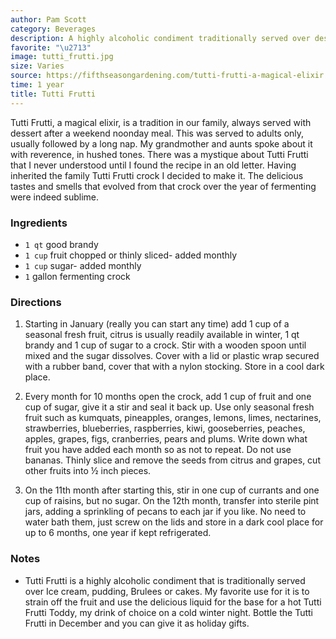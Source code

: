 ```yaml
---
author: Pam Scott
category: Beverages
description: A highly alcoholic condiment traditionally served over desserts.
favorite: "\u2713"
image: tutti_frutti.jpg
size: Varies
source: https://fifthseasongardening.com/tutti-frutti-a-magical-elixir
time: 1 year
title: Tutti Frutti
---
```


Tutti Frutti, a magical elixir, is a tradition in our family, always served with dessert after a weekend noonday meal. This was served to adults only, usually followed by a long nap. My grandmother and aunts spoke about it with reverence, in hushed tones. There was a mystique about Tutti Frutti that I never understood until I found the recipe in an old letter. Having inherited the family Tutti Frutti crock I decided to make it. The delicious tastes and smells that evolved from that crock over the year of fermenting were indeed sublime. 

### Ingredients

* `1 qt` good brandy
* `1 cup` fruit chopped or thinly sliced- added monthly
* `1 cup` sugar- added monthly
* `1` gallon fermenting crock

### Directions

1. Starting in January (really you can start any time) add 1 cup of a seasonal fresh fruit, citrus is usually readily available in winter, 1 qt brandy and 1 cup of sugar to a crock. Stir with a wooden spoon until mixed and the sugar dissolves. Cover with a lid or plastic wrap secured with a rubber band, cover that with a nylon stocking. Store in a cool dark place. 

2. Every month for 10 months open the crock, add 1 cup of fruit and one cup of sugar, give it a stir and seal it back up. Use only seasonal fresh fruit such as kumquats, pineapples, oranges, lemons, limes, nectarines, strawberries, blueberries, raspberries, kiwi, gooseberries, peaches, apples, grapes, figs, cranberries, pears and plums. Write down what fruit you have added each month so as not to repeat. Do not use bananas. Thinly slice and remove the seeds from citrus and grapes, cut other fruits into ½ inch pieces. 

3. On the 11th month after starting this, stir in one cup of currants and one cup of raisins, but no sugar. On the 12th month, transfer into sterile pint jars, adding a sprinkling of pecans to each jar if you like. No need to water bath them, just screw on the lids and store in a dark cool place for up to 6 months, one year if kept refrigerated. 

### Notes

- Tutti Frutti is a highly alcoholic condiment that is traditionally served over Ice cream, pudding, Brulees or cakes. My favorite use for it is to strain off the fruit and use the delicious liquid for the base for a hot Tutti Frutti Toddy, my drink of choice on a cold winter night. Bottle the Tutti Frutti in December and you can give it as holiday gifts.